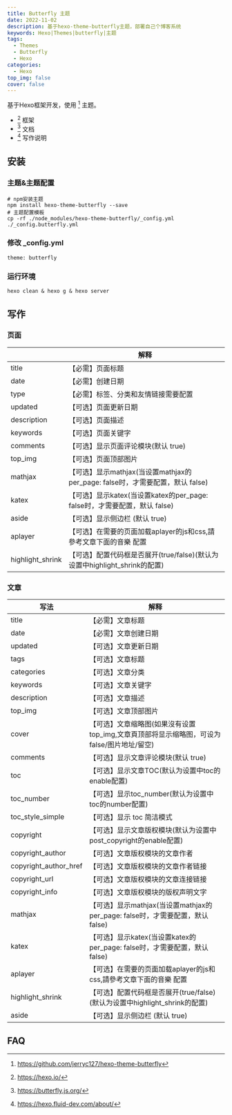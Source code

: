 ```yaml
---
title: Butterfly 主题
date: 2022-11-02
description: 基于hexo-theme-butterfly主题，部署自己个博客系统
keywords: Hexo|Themes|butterfly|主题
tags:
  - Themes
  - Butterfly
  - Hexo
categories:
  - Hexo
top_img: false
cover: false
---
```


基于Hexo框架开发，使用 [^Butterfly] 主题。




-   [^Hexo]  框架
-   [^ hexo-theme-butterfly] 文档
-  [^ Fluid] 写作说明

## 安装

### 主题&主题配置
```
# npm安装主题
npm install hexo-theme-butterfly --save
# 主题配置模板
cp -rf ./node_modules/hexo-theme-butterfly/_config.yml ./_config.butterfly.yml
```





### 修改 _config.yml
```
theme: butterfly
```

### 运行环境

```shell
hexo clean & hexo g & hexo server
```

## 写作

### 页面

|                  | 解释                                                        |
|------------------|-----------------------------------------------------------|
| title            | 【必需】页面标题                                                  |
| date             | 【必需】创建日期                                                  |
| type             | 【必需】标签、分类和友情链接需要配置                                        |
| updated          | 【可选】页面更新日期                                                |
| description      | 【可选】页面描述                                                  |
| keywords         | 【可选】页面关键字                                                 |
| comments         | 【可选】显示页面评论模块(默认 true)                                     |
| top_img          | 【可选】页面顶部图片                                                |
| mathjax          | 【可选】显示mathjax(当设置mathjax的per_page: false时，才需要配置，默认 false) |
| katex            | 【可选】显示katex(当设置katex的per_page: false时，才需要配置，默认 false)     |
| aside            | 【可选】显示侧边栏 (默认 true)                                       |
| aplayer          | 【可选】在需要的页面加载aplayer的js和css,請參考文章下面的音樂 配置                  |
| highlight_shrink | 【可选】配置代码框是否展开(true/false)(默认为设置中highlight_shrink的配置)      |

### 文章


| 写法	                   | 解释                                                         |
|-----------------------|------------------------------------------------------------|
| title                 | 	【必需】文章标题                                                  |
| date                  | 	【必需】文章创建日期                                                |
| updated               | 	【可选】文章更新日期                                                |
| tags                  | 	【可选】文章标题                                                  |
| categories            | 	【可选】文章分类                                                  |
| keywords              | 	【可选】文章关键字                                                 |
| description           | 	【可选】文章描述                                                  |
| top_img               | 	【可选】文章顶部图片                                                |
| cover                 | 	【可选】文章缩略图(如果沒有设置top_img,文章頁顶部将显示缩略图，可设为false/图片地址/留空)     |
| comments              | 	【可选】显示文章评论模块(默认 true)                                     |
| toc                   | 	【可选】显示文章TOC(默认为设置中toc的enable配置)                           |
| toc_number            | 	【可选】显示toc_number(默认为设置中toc的number配置)                      |
| toc_style_simple      | 	【可选】显示 toc 简洁模式                                           |
| copyright             | 	【可选】显示文章版权模块(默认为设置中post_copyright的enable配置)               |
| copyright_author      | 	【可选】文章版权模块的文章作者                                           |
| copyright_author_href | 	【可选】文章版权模块的文章作者链接                                         |
| copyright_url         | 	【可选】文章版权模块的文章连接链接                                         |
| copyright_info        | 	【可选】文章版权模块的版权声明文字                                         |
| mathjax               | 	【可选】显示mathjax(当设置mathjax的per_page: false时，才需要配置，默认 false) |
| katex                 | 	【可选】显示katex(当设置katex的per_page: false时，才需要配置，默认 false)     |
| aplayer               | 	【可选】在需要的页面加载aplayer的js和css,請參考文章下面的音樂 配置                  |
| highlight_shrink      | 	【可选】配置代码框是否展开(true/false)(默认为设置中highlight_shrink的配置)      |
| aside                 | 	【可选】显示侧边栏 (默认 true)                                       |


## FAQ

[^Fluid]: https://hexo.fluid-dev.com/about/
[^Butterfly]: https://github.com/jerryc127/hexo-theme-butterfly
[^Hexo]: https://hexo.io/
[^hexo-theme-butterfly]: https://butterfly.js.org/

